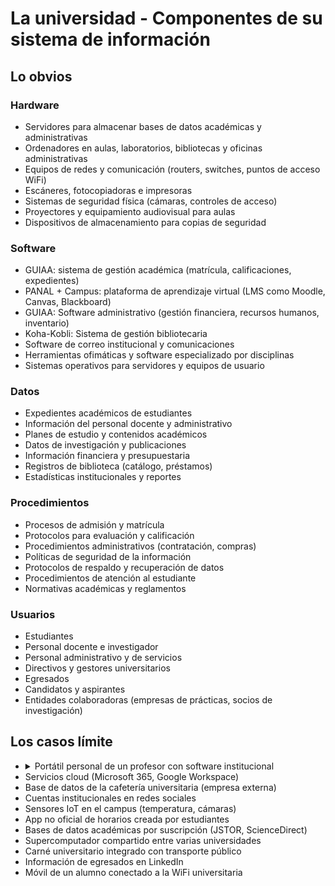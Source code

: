 # La universidad - Componentes de su sistema de información

## Lo obvios

### Hardware

- Servidores para almacenar bases de datos académicas y administrativas
- Ordenadores en aulas, laboratorios, bibliotecas y oficinas administrativas
- Equipos de redes y comunicación (routers, switches, puntos de acceso WiFi)
- Escáneres, fotocopiadoras e impresoras
- Sistemas de seguridad física (cámaras, controles de acceso)
- Proyectores y equipamiento audiovisual para aulas
- Dispositivos de almacenamiento para copias de seguridad

### Software

- GUIAA: sistema de gestión académica (matrícula, calificaciones, expedientes)
- PANAL + Campus: plataforma de aprendizaje virtual (LMS como Moodle, Canvas, Blackboard)
- GUIAA: Software administrativo (gestión financiera, recursos humanos, inventario)
- Koha-Kobli: Sistema de gestión bibliotecaria
- Software de correo institucional y comunicaciones
- Herramientas ofimáticas y software especializado por disciplinas
- Sistemas operativos para servidores y equipos de usuario

### Datos

- Expedientes académicos de estudiantes
- Información del personal docente y administrativo
- Planes de estudio y contenidos académicos
- Datos de investigación y publicaciones
- Información financiera y presupuestaria
- Registros de biblioteca (catálogo, préstamos)
- Estadísticas institucionales y reportes

### Procedimientos

- Procesos de admisión y matrícula
- Protocolos para evaluación y calificación
- Procedimientos administrativos (contratación, compras)
- Políticas de seguridad de la información
- Protocolos de respaldo y recuperación de datos
- Procedimientos de atención al estudiante
- Normativas académicas y reglamentos

### Usuarios

- Estudiantes
- Personal docente e investigador
- Personal administrativo y de servicios
- Directivos y gestores universitarios
- Egresados
- Candidatos y aspirantes
- Entidades colaboradoras (empresas de prácticas, socios de investigación)

## Los casos límite

<ul>

<li>
    <details>
        <summary>Portátil personal de un profesor con software institucional</summary>

    El dispositivo es privado pero contiene elementos (software, datos) institucionales y se usa para funciones oficiales

    ***¿Pertenece?*** Parcialmente

    ***Justificación*** No forma parte del hardware del SI, pero el software institucional y los datos académicos que contiene sí pertenecen al SI. Existe una responsabilidad compartida donde la universidad gestiona las aplicaciones pero no el dispositivo.
    </details>
</li>
<li>Servicios cloud (Microsoft 365, Google Workspace)</li>
<li>Base de datos de la cafetería universitaria (empresa externa)</li>
<li>Cuentas institucionales en redes sociales</li>
<li>Sensores IoT en el campus (temperatura, cámaras)</li>
<li>App no oficial de horarios creada por estudiantes</li>
<li>Bases de datos académicas por suscripción (JSTOR, ScienceDirect)</li>
<li>Supercomputador compartido entre varias universidades</li>
<li>Carné universitario integrado con transporte público</li>
<li>Información de egresados en LinkedIn</li>
<li>Móvil de un alumno conectado a la WiFi universitaria</li>
</ul>











